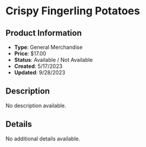 # Crispy Fingerling Potatoes

## Product Information
- **Type**: General Merchandise
- **Price**: $17.00
- **Status**: Available / Not Available
- **Created**: 5/17/2023
- **Updated**: 9/28/2023

## Description
No description available.



## Details
No additional details available.
